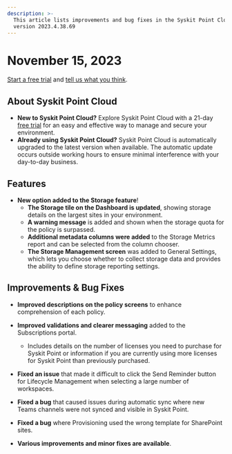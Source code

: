 ```yaml
---
description: >-
  This article lists improvements and bug fixes in the Syskit Point Cloud
  version 2023.4.38.69
---
```


# November 15, 2023

[Start a free trial](https://www.syskit.com/products/point/free-trial/) and [tell us what you think](https://www.syskit.com/company/contact-us/).

## About Syskit Point Cloud

* **New to Syskit Point Cloud?** Explore Syskit Point Cloud with a 21-day [free trial](https://www.syskit.com/products/point/free-trial/) for an easy and effective way to manage and secure your environment.
* **Already using Syskit Point Cloud?** Syskit Point Cloud is automatically upgraded to the latest version when available. The automatic update occurs outside working hours to ensure minimal interference with your day-to-day business.

## Features

* **New option added to the Storage feature**!
    * **The Storage tile on the Dashboard is updated**, showing storage details on the largest sites in your environment. 
    * **A warning message** is added and shown when the storage quota for the policy is surpassed. 
    * **Additional metadata columns were added** to the Storage Metrics report and can be selected from the column chooser.
    * **The Storage Management screen** was added to General Settings, which lets you choose whether to collect storage data and provides the ability to define storage reporting settings. 


## Improvements & Bug Fixes

* **Improved descriptions on the policy screens** to enhance comprehension of each policy. 

* **Improved validations and clearer messaging** added to the Subscriptions portal. 
  * Includes details on the number of licenses you need to purchase for Syskit Point or information if you are currently using more licenses for Syskit Point than previously purchased.

* **Fixed an issue** that made it difficult to click the Send Reminder button for Lifecycle Management when selecting a large number of workspaces. 

* **Fixed a bug** that caused issues during automatic sync where new Teams channels were not synced and visible in Syskit Point. 

* **Fixed a bug** where Provisioning used the wrong template for SharePoint sites. 

* **Various improvements and minor fixes are available**.